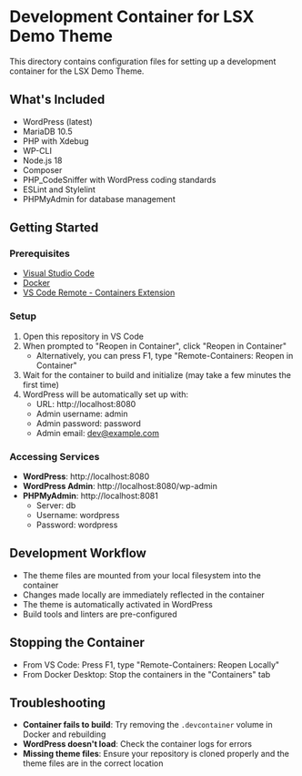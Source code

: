 # Development Container for LSX Demo Theme

This directory contains configuration files for setting up a development container for the LSX Demo Theme.

## What's Included

- WordPress (latest)
- MariaDB 10.5
- PHP with Xdebug
- WP-CLI
- Node.js 18
- Composer
- PHP_CodeSniffer with WordPress coding standards
- ESLint and Stylelint
- PHPMyAdmin for database management

## Getting Started

### Prerequisites

- [Visual Studio Code](https://code.visualstudio.com/)
- [Docker](https://www.docker.com/products/docker-desktop)
- [VS Code Remote - Containers Extension](https://marketplace.visualstudio.com/items?itemName=ms-vscode-remote.remote-containers)

### Setup

1. Open this repository in VS Code
2. When prompted to "Reopen in Container", click "Reopen in Container"
   - Alternatively, you can press F1, type "Remote-Containers: Reopen in Container"
3. Wait for the container to build and initialize (may take a few minutes the first time)
4. WordPress will be automatically set up with:
   - URL: http://localhost:8080
   - Admin username: admin
   - Admin password: password
   - Admin email: dev@example.com

### Accessing Services

- **WordPress**: http://localhost:8080
- **WordPress Admin**: http://localhost:8080/wp-admin
- **PHPMyAdmin**: http://localhost:8081
  - Server: db
  - Username: wordpress
  - Password: wordpress

## Development Workflow

- The theme files are mounted from your local filesystem into the container
- Changes made locally are immediately reflected in the container
- The theme is automatically activated in WordPress
- Build tools and linters are pre-configured

## Stopping the Container

- From VS Code: Press F1, type "Remote-Containers: Reopen Locally"
- From Docker Desktop: Stop the containers in the "Containers" tab

## Troubleshooting

- **Container fails to build**: Try removing the `.devcontainer` volume in Docker and rebuilding
- **WordPress doesn't load**: Check the container logs for errors
- **Missing theme files**: Ensure your repository is cloned properly and the theme files are in the correct location
